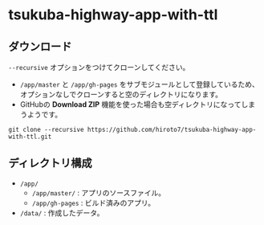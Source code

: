 # tsukuba-highway-app-with-ttl

## ダウンロード
`--recursive` オプションをつけてクローンしてください。
- `/app/master` と `/app/gh-pages` をサブモジュールとして登録しているため、オプションなしでクローンすると空のディレクトリになります。
- GitHubの **Download ZIP** 機能を使った場合も空ディレクトリになってしまうようです。

```
git clone --recursive https://github.com/hiroto7/tsukuba-highway-app-with-ttl.git
```

## ディレクトリ構成
- `/app/`
  - `/app/master/` : アプリのソースファイル。
  - `/app/gh-pages` : ビルド済みのアプリ。
- `/data/` : 作成したデータ。